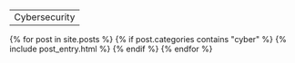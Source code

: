 <table style="margin-top: 20px;">
    <tr>
        <td class="section">Cybersecurity</td>
    </tr>
</table>
<table style="margin-top: 40px;">
    {% for post in site.posts %}
        {% if post.categories contains "cyber" %}
            {% include post_entry.html %}
        {% endif %}
    {% endfor %}
</table>

